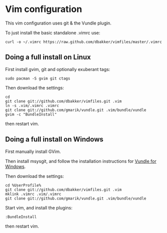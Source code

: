 # Vim configuration

This vim configuration uses git & the Vundle plugin.

To just install the basic standalone .vimrc use:

    curl -o ~/.vimrc https://raw.github.com/dbakker/vimfiles/master/.vimrc

## Doing a full install on Linux

First install gvim, git and optionally exuberant tags:

    sudo pacman -S gvim git ctags

Then download the settings:

    cd
    git clone git://github.com/dbakker/vimfiles.git .vim
    ln -s .vim/.vimrc .vimrc
    git clone git://github.com/gmarik/vundle.git .vim/bundle/vundle
    gvim -c "BundleInstall"

then restart vim.

## Doing a full install on Windows
First manually install GVim.

Then install msysgit, and follow the installation instructions for
[Vundle for Windows](https://github.com/gmarik/vundle/wiki/Vundle-for-Windows).

Then download the settings:

    cd %UserProfile%
    git clone git://github.com/dbakker/vimfiles.git .vim
    mklink .vimrc .vim/.vimrc
    git clone git://github.com/gmarik/vundle.git .vim/bundle/vundle

Start vim, and install the plugins:

    :BundleInstall

then restart vim.
